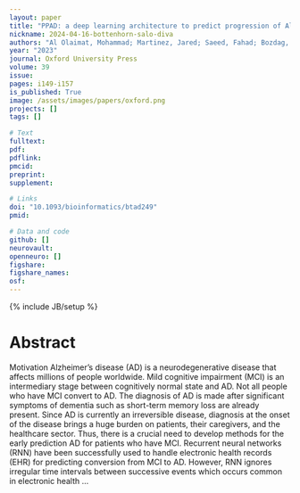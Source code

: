 ```yaml
---
layout: paper
title: "PPAD: a deep learning architecture to predict progression of Alzheimer’s disease"
nickname: 2024-04-16-bottenhorn-salo-diva
authors: "Al Olaimat, Mohammad; Martinez, Jared; Saeed, Fahad; Bozdag, Serdar; Alzheimer’s Disease Neuroimaging Initiative; "
year: "2023"
journal: Oxford University Press
volume: 39
issue:
pages: i149-i157
is_published: True
image: /assets/images/papers/oxford.png
projects: []
tags: []

# Text
fulltext:
pdf:
pdflink:
pmcid:
preprint: 
supplement:

# Links
doi: "10.1093/bioinformatics/btad249"
pmid:

# Data and code
github: []
neurovault:
openneuro: []
figshare:
figshare_names:
osf:
---
```

{% include JB/setup %}

# Abstract

Motivation           Alzheimer’s disease (AD) is a neurodegenerative disease that affects millions of people worldwide. Mild cognitive impairment (MCI) is an intermediary stage between cognitively normal state and AD. Not all people who have MCI convert to AD. The diagnosis of AD is made after significant symptoms of dementia such as short-term memory loss are already present. Since AD is currently an irreversible disease, diagnosis at the onset of the disease brings a huge burden on patients, their caregivers, and the healthcare sector. Thus, there is a crucial need to develop methods for the early prediction AD for patients who have MCI. Recurrent neural networks (RNN) have been successfully used to handle electronic health records (EHR) for predicting conversion from MCI to AD. However, RNN ignores irregular time intervals between successive events which occurs common in electronic health …
